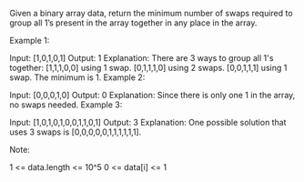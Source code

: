 Given a binary array data, return the minimum number of swaps required to group all 1’s present in the array together in any place in the array.

 

Example 1:

Input: [1,0,1,0,1]
Output: 1
Explanation: 
There are 3 ways to group all 1's together:
[1,1,1,0,0] using 1 swap.
[0,1,1,1,0] using 2 swaps.
[0,0,1,1,1] using 1 swap.
The minimum is 1.
Example 2:

Input: [0,0,0,1,0]
Output: 0
Explanation: 
Since there is only one 1 in the array, no swaps needed.
Example 3:

Input: [1,0,1,0,1,0,0,1,1,0,1]
Output: 3
Explanation: 
One possible solution that uses 3 swaps is [0,0,0,0,0,1,1,1,1,1,1].
 

Note:

1 <= data.length <= 10^5
0 <= data[i] <= 1